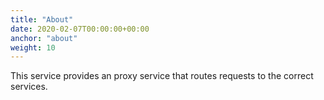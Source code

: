 ```yaml
---
title: "About"
date: 2020-02-07T00:00:00+00:00
anchor: "about"
weight: 10
---
```


This service provides an proxy service that routes requests to the correct services.
